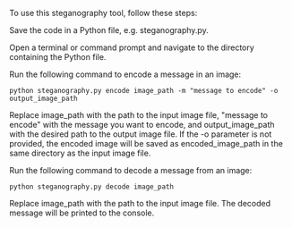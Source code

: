 To use this steganography tool, follow these steps:

Save the code in a Python file, e.g. steganography.py.

Open a terminal or command prompt and navigate to the directory containing the Python file.

Run the following command to encode a message in an image:

`python steganography.py encode image_path -m "message to encode" -o output_image_path`

Replace image_path with the path to the input image file, "message to encode" with the message you want to encode, and output_image_path with the desired path to the output image file. If the -o parameter is not provided, the encoded image will be saved as encoded_image_path in the same directory as the input image file.

Run the following command to decode a message from an image:

`python steganography.py decode image_path`

Replace image_path with the path to the input image file. The decoded message will be printed to the console.
